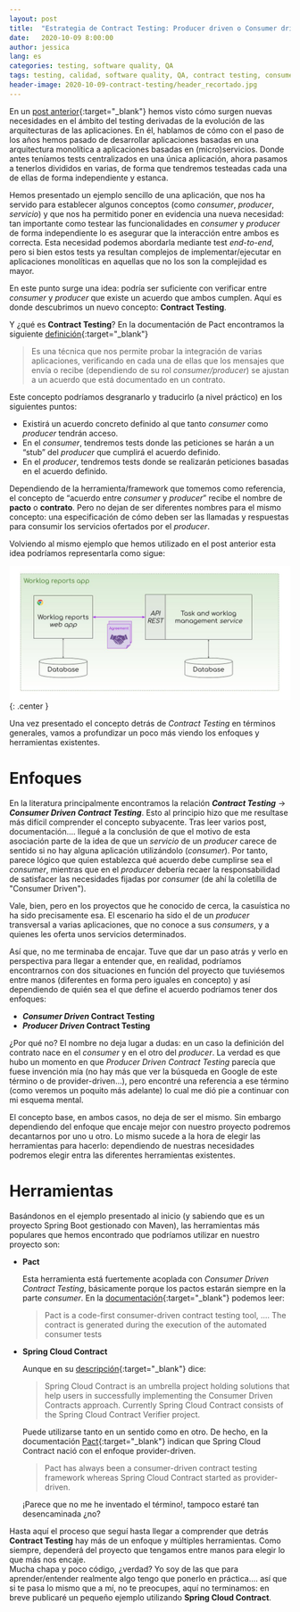 ```yaml
---
layout: post
title:  "Estrategia de Contract Testing: Producer driven o Consumer driven"
date:   2020-10-09 8:00:00
author: jessica
lang: es
categories: testing, software quality, QA
tags: testing, calidad, software quality, QA, contract testing, consumer-driven contract, consumer driven contract
header-image: 2020-10-09-contract-testing/header_recortado.jpg
---
```

En un [post anterior](https://blog.arima.eu/es/2020/09/03/contract-testing.html){:target="_blank"} hemos visto cómo surgen nuevas necesidades en el ámbito del testing derivadas de la evolución de las arquitecturas de las aplicaciones. En él, hablamos de cómo con el paso de los años hemos pasado de desarrollar aplicaciones basadas en una arquitectura monolítica a aplicaciones basadas en (micro)servicios. Donde antes teníamos tests centralizados en una única aplicación, ahora pasamos a tenerlos divididos en varias, de forma que tendremos testeadas cada una de ellas de forma independiente y estanca.


Hemos presentado un ejemplo sencillo de una aplicación, que nos ha servido para establecer algunos conceptos (como _consumer_, _producer_, _servicio_) y que nos ha permitido poner en evidencia una nueva necesidad: tan importante como testear las funcionalidades en _consumer_ y _producer_ de forma independiente lo es asegurar que la interacción entre ambos es correcta. Esta necesidad podemos abordarla mediante test _end-to-end_, pero si bien estos tests ya resultan complejos de implementar/ejecutar en aplicaciones monolíticas en aquellas que no los son la complejidad es mayor. 

En este punto surge una idea: podría ser suficiente con verificar entre _consumer_ y _producer_  que existe un acuerdo que ambos cumplen. Aquí es donde descubrimos un nuevo concepto: **Contract Testing**.

Y ¿qué es **Contract Testing**? En la documentación de Pact encontramos la siguiente [definición](https://docs.pact.io/#what-is-contract-testing){:target="_blank"}
> Es una técnica que nos permite probar la integración de varias aplicaciones, verificando en cada una de ellas que los mensajes que envía o recibe (dependiendo de su rol _consumer/producer_) se ajustan a un acuerdo que está documentado en un contrato.

Este concepto podríamos desgranarlo y traducirlo (a nivel práctico) en los siguientes puntos:
- Existirá un acuerdo concreto definido al que tanto _consumer_ como _producer_ tendrán acceso.
- En el _consumer_, tendremos tests donde las peticiones se harán a un “stub” del _producer_ que cumplirá el acuerdo definido. 
- En el _producer_, tendremos tests donde se realizarán peticiones basadas en el acuerdo definido.

Dependiendo de la herramienta/framework que tomemos como referencia, el concepto de “acuerdo entre _consumer_ y _producer_” recibe el nombre de **pacto** o **contrato**. Pero no dejan de ser diferentes nombres para el mismo concepto: una especificación de cómo deben ser las llamadas y respuestas para consumir los servicios ofertados por el _producer_.

Volviendo al mismo ejemplo que hemos utilizado en el post anterior esta idea podríamos representarla como sigue: 

![Ejemplo del esquema de una aplicacion con consumer-producer donde se resalta la parte en la que se centra el Contract Testing](/assets/images/2020-10-09-contract-testing/01_schema_app_simplificado_agreement.jpg){: .center }

Una vez presentado el concepto detrás de _Contract Testing_ en términos generales, vamos a profundizar un poco más viendo los enfoques y herramientas existentes. 

# Enfoques
En la literatura principalmente encontramos la relación **_Contract Testing_** &rarr; **_Consumer Driven Contract Testing_**. Esto al principio hizo que me resultase más difícil comprender el concepto subyacente. Tras leer varios post, documentación.... llegué a la conclusión de que el motivo de esta asociación parte de la idea de que un _servicio_ de un _producer_ carece de sentido si no hay alguna aplicación utilizándolo (_consumer_). Por tanto, parece lógico que quien establezca qué acuerdo debe cumplirse sea el _consumer_, mientras que en el _producer_ debería recaer la responsabilidad de satisfacer las necesidades fijadas por _consumer_ (de ahí la coletilla de "Consumer Driven").

Vale, bien, pero en los proyectos que he conocido de cerca, la casuística no ha sido precisamente esa. El escenario ha sido el de un _producer_ transversal a varias aplicaciones, que no conoce a sus _consumers_, y a quienes les oferta unos servicios determinados.

Así que, no me terminaba de encajar. Tuve que dar un paso atrás y verlo en perspectiva para llegar a entender que, en realidad, podríamos encontrarnos con dos situaciones en función del proyecto que tuviésemos entre manos (diferentes en forma pero iguales en concepto) y así dependiendo de quién sea el que define el acuerdo podríamos tener dos enfoques:

- **_Consumer Driven_ Contract Testing**
- **_Producer Driven_ Contract Testing**

¿Por qué no? El nombre no deja lugar a dudas: en un caso la definición del contrato nace en el _consumer_ y en el otro del _producer_. La verdad es que hubo un momento en que _Producer Driven Contract Testing_ parecía que fuese invención mía (no hay más que ver la búsqueda en Google de este término o de provider-driven...), pero encontré una referencia a ese término (como veremos un poquito más adelante) lo cual me dió pie a continuar con mi esquema mental.

El concepto base, en ambos casos, no deja de ser el mismo. Sin embargo dependiendo del enfoque que encaje mejor con nuestro proyecto podremos decantarnos por uno u otro. Lo mismo sucede a la hora de elegir las herramientas para hacerlo: dependiendo de nuestras necesidades podremos elegir entra las diferentes herramientas existentes.

# Herramientas

Basándonos en el ejemplo presentado al inicio (y sabiendo que es un proyecto Spring Boot gestionado con Maven), las herramientas más populares que hemos encontrado que podríamos utilizar en nuestro proyecto son:

- **Pact**

  Esta herramienta está fuertemente acoplada con _Consumer Driven Contract Testing_, básicamente porque los pactos estarán siempre en la parte _consumer_. En la [documentación](https://docs.pact.io/#consumer-driven-contracts){:target="_blank"} podemos leer: 
  
  > Pact is a code-first consumer-driven contract testing tool, .... 
  The contract is generated during the execution of the automated consumer tests
  

- **Spring Cloud Contract**

  Aunque en su [descripción](https://spring.io/projects/spring-cloud-contract){:target="_blank"} dice:
  > Spring Cloud Contract is an umbrella project holding solutions that help users in successfully implementing the Consumer Driven Contracts approach. Currently Spring Cloud Contract consists of the Spring Cloud Contract Verifier project. 

  Puede utilizarse tanto en un sentido como en otro. De hecho, en la documentación [Pact](https://docs.pact.io/getting_started/comparisons/#how-does-pact-differ-from-spring-cloud-contract){:target="_blank"} indican que Spring Cloud Contract nació con el enfoque provider-driven.
  > Pact has always been a consumer-driven contract testing framework whereas Spring Cloud Contract started as provider-driven.

  ¡Parece que no me he inventado el término!, tampoco estaré tan desencaminada ¿no?  

 Hasta aquí el proceso que seguí hasta llegar a comprender que detrás **Contract Testing** hay más de un enfoque y múltiples herramientas. Como siempre, dependerá del proyecto que tengamos entre manos para elegir lo que más nos encaje.  
 Mucha chapa y poco código, ¿verdad? Yo soy de las que para aprender/entender realmente algo tengo que ponerlo en práctica.... así que si te pasa lo mismo que a mí, no te preocupes, aquí no terminamos: en breve publicaré un pequeño ejemplo utilizando **Spring Cloud Contract**.